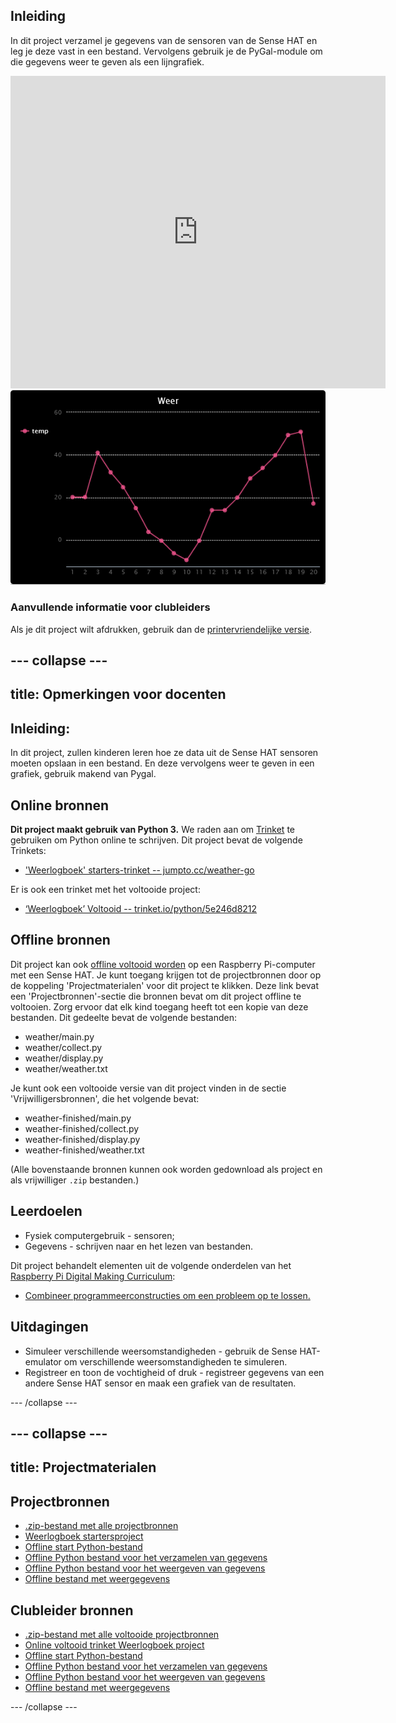 ## Inleiding

In dit project verzamel je gegevens van de sensoren van de Sense HAT en leg je deze vast in een bestand. Vervolgens gebruik je de PyGal-module om die gegevens weer te geven als een lijngrafiek.

<div class="trinket">
  <iframe src="https://trinket.io/embed/python/5e246d8212?outputOnly=true&start=result" width="600" height="500" frameborder="0" marginwidth="0" marginheight="0" allowfullscreen mark="crwd-mark">
</iframe> <img src="images/weather-final.png" />
</div>

### Aanvullende informatie voor clubleiders

Als je dit project wilt afdrukken, gebruik dan de [printervriendelijke versie](https://projects.raspberrypi.org/en/projects/weather-logger/print).

## \--- collapse \---

## title: Opmerkingen voor docenten

## Inleiding:

In dit project, zullen kinderen leren hoe ze data uit de Sense HAT sensoren moeten opslaan in een bestand. En deze vervolgens weer te geven in een grafiek, gebruik makend van Pygal.

## Online bronnen

**Dit project maakt gebruik van Python 3.** We raden aan om [Trinket](https://trinket.io/) te gebruiken om Python online te schrijven. Dit project bevat de volgende Trinkets:

* ['Weerlogboek' starters-trinket -- jumpto.cc/weather-go](http://jumpto.cc/weather-go)

Er is ook een trinket met het voltooide project:

* [‘Weerlogboek’ Voltooid -- trinket.io/python/5e246d8212](https://trinket.io/python/5e246d8212)

## Offline bronnen

Dit project kan ook [offline voltooid worden](https://www.codeclubprojects.org/en-GB/resources/physical-sense-hat/) op een Raspberry Pi-computer met een Sense HAT. Je kunt toegang krijgen tot de projectbronnen door op de koppeling 'Projectmaterialen' voor dit project te klikken. Deze link bevat een 'Projectbronnen'-sectie die bronnen bevat om dit project offline te voltooien. Zorg ervoor dat elk kind toegang heeft tot een kopie van deze bestanden. Dit gedeelte bevat de volgende bestanden:

* weather/main.py
* weather/collect.py
* weather/display.py
* weather/weather.txt

Je kunt ook een voltooide versie van dit project vinden in de sectie 'Vrijwilligersbronnen', die het volgende bevat:

* weather-finished/main.py
* weather-finished/collect.py
* weather-finished/display.py
* weather-finished/weather.txt

(Alle bovenstaande bronnen kunnen ook worden gedownload als project en als vrijwilliger `.zip` bestanden.)

## Leerdoelen

* Fysiek computergebruik - sensoren;
* Gegevens - schrijven naar en het lezen van bestanden.

Dit project behandelt elementen uit de volgende onderdelen van het [Raspberry Pi Digital Making Curriculum](http://rpf.io/curriculum):

* [Combineer programmeerconstructies om een ​​probleem op te lossen.](https://www.raspberrypi.org/curriculum/programming/builder)

## Uitdagingen

* Simuleer verschillende weersomstandigheden - gebruik de Sense HAT-emulator om verschillende weersomstandigheden te simuleren. 
* Registreer en toon de vochtigheid of druk - registreer gegevens van een andere Sense HAT sensor en maak een grafiek van de resultaten. 

\--- /collapse \---

## \--- collapse \---

## title: Projectmaterialen

## Projectbronnen

* [.zip-bestand met alle projectbronnen](resources/weather-logger-project-resources.zip)
* [Weerlogboek startersproject](http://jumpto.cc/weather-go)
* [Offline start Python-bestand](resources/weather-logger-main.py)
* [Offline Python bestand voor het verzamelen van gegevens](resources/weather-logger-collect.py)
* [Offline Python bestand voor het weergeven van gegevens](resources/weather-logger-display.py)
* [Offline bestand met weergegevens](resources/weather--loggerweather.txt)

## Clubleider bronnen

* [.zip-bestand met alle voltooide projectbronnen](resources/weather-logger-volunteer-resources.zip)
* [Online voltooid trinket Weerlogboek project](https://trinket.io/python/5e246d8212)
* [Offline start Python-bestand](resources/weather-logger-finished-main.py)
* [Offline Python bestand voor het verzamelen van gegevens](resources/weather-logger-finished-collect.py)
* [Offline Python bestand voor het weergeven van gegevens](resources/weather-logger-finished-display.py)
* [Offline bestand met weergegevens](resources/weather-logger-finished-weather.txt)

\--- /collapse \---